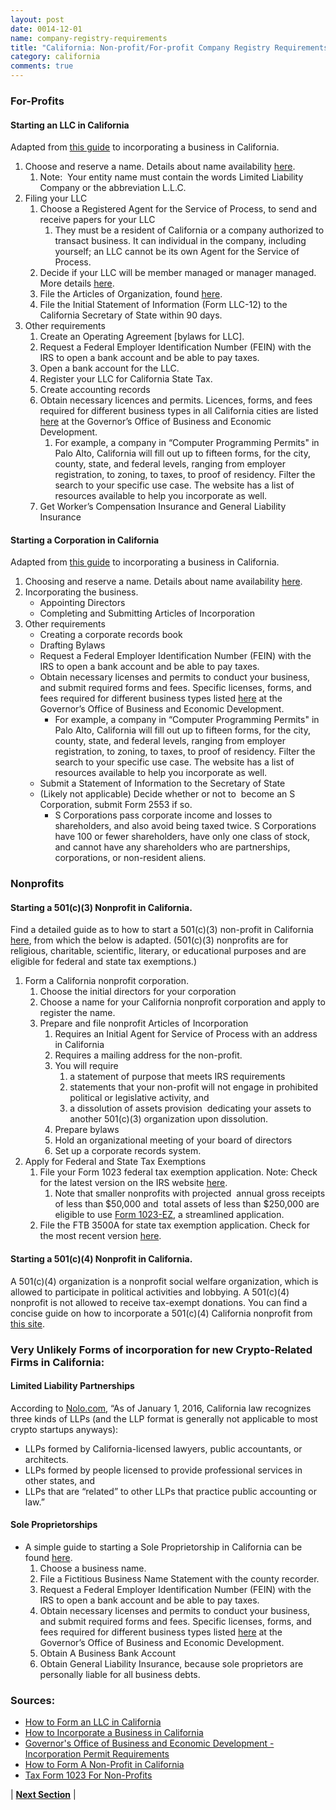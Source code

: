 ```yaml
---
layout: post
date: 0014-12-01
name: company-registry-requirements
title: "California: Non-profit/For-profit Company Registry Requirements"
category: california
comments: true
---
```


### For-Profits
#### Starting an LLC in California
Adapted from [this guide](https://howtostartanllc.com/california-llc) to incorporating a business in California.   
1. Choose and reserve a name. Details about name availability [here](http://www.sos.ca.gov/business-programs/business-entities/name-availability/). 
   1. Note:  Your entity name must contain the words Limited Liability Company or the abbreviation L.L.C. 
2. Filing your LLC 
   1. Choose a Registered Agent for the Service of Process, to send and receive papers for your LLC 
      1. They must be a resident of California or a company authorized to transact business. It can individual in the company, including yourself; an LLC cannot be its own Agent for the Service of Process. 
   2. Decide if your LLC will be member managed or manager managed. More details [here](https://howtostartanllc.com/members-vs-managers-managed-llc). 
   3. File the Articles of Organization, found [here](http://bpd.cdn.sos.ca.gov/llc/forms/llc-1.pdf).  
   4. File the Initial Statement of Information (Form LLC-12) to the California Secretary of State within 90 days. 
3. Other requirements 
   1. Create an Operating Agreement [bylaws for LLC]. 
   2. Request a Federal Employer Identification Number (FEIN) with the IRS to open a bank account and be able to pay taxes. 
   3. Open a bank account for the LLC. 
   4. Register your LLC for California State Tax. 
   5. Create accounting records 
   6. Obtain necessary licences and permits. Licences, forms, and fees required for different business types in all California cities are listed [here](http://www.calgold.ca.gov/) at the Governor’s Office of Business and Economic Development. 
      1. For example, a company in “Computer Programming Permits" in Palo Alto, California will fill out up to fifteen forms, for the city, county, state, and federal levels, ranging from employer registration, to zoning, to taxes, to proof of residency. Filter the search to your specific use case. The website has a list of resources available to help you incorporate as well. 
   7. Get Worker’s Compensation Insurance and General Liability Insurance 

#### Starting a Corporation in California
Adapted from [this guide](https://www.wikihow.com/Incorporate-a-Business-in-California) to incorporating a business in California.   
1. Choosing and reserve a name. Details about name availability [here](http://www.sos.ca.gov/business-programs/business-entities/name-availability/). 
2. Incorporating the business. 
   * Appointing Directors 
   * Completing and Submitting Articles of Incorporation 
3. Other requirements 
   * Creating a corporate records book 
   * Drafting Bylaws 
   * Request a Federal Employer Identification Number (FEIN) with the IRS to open a bank account and be able to pay taxes.  
   * Obtain necessary licenses and permits to conduct your business, and submit required forms and fees. Specific licenses, forms, and fees required for different business types listed [here](http://www.calgold.ca.gov/) at the Governor’s Office of Business and Economic Development. 
      * For example, a company in “Computer Programming Permits" in Palo Alto, California will fill out up to fifteen forms, for the city, county, state, and federal levels, ranging from employer registration, to zoning, to taxes, to proof of residency. Filter the search to your specific use case. The website has a list of resources available to help you incorporate as well. 
   * Submit a Statement of Information to the Secretary of State 
   * (Likely not applicable) Decide whether or not to  become an S Corporation, submit Form 2553 if so.  
      * S Corporations pass corporate income and losses to shareholders, and also avoid being taxed twice. S Corporations have 100 or fewer shareholders, have only one class of stock, and cannot have any shareholders who are partnerships, corporations, or non-resident aliens. 

### Nonprofits
#### Starting a 501(c)(3) Nonprofit in California.
Find a detailed guide as to how to start a 501(c)(3) non-profit in California [here](https://www.nolo.com/legal-encyclopedia/forming-nonprofit-corporation-california-36053.html), from which the below is adapted. (501(c)(3) nonprofits are for religious, charitable, scientific, literary, or educational purposes and are eligible for federal and state tax exemptions.) 
1. Form a California nonprofit corporation. 
   1. Choose the initial directors for your corporation 
   2. Choose a name for your California nonprofit corporation and apply to register the name. 
   3. Prepare and file nonprofit Articles of Incorporation 
      1. Requires an Initial Agent for Service of Process with an address in California 
      2. Requires a mailing address for the non-profit. 
      3. You will require 
         1. a statement of purpose that meets IRS requirements 
          2. statements that your non-profit will not engage in prohibited political or legislative activity, and 
            3. a dissolution of assets provision  dedicating your assets to another 501(c)(3) organization upon dissolution. 
      4. Prepare bylaws 
      5. Hold an organizational meeting of your board of directors 
      6. Set up a corporate records system. 
2. Apply for Federal and State Tax Exemptions 
   1. File your Form 1023 federal tax exemption application. Note: Check for the latest version on the IRS website [here](https://www.irs.gov/forms-pubs/about-form-1023). 
      1. Note that smaller nonprofits with projected  annual gross receipts of less than $50,000 and  total assets of less than $250,000 are eligible to use [Form 1023-EZ](https://www.irs.gov/forms-pubs/about-form-1023ez), a streamlined application. 
   2. File the FTB 3500A for state tax exemption application. Check for the most recent version [here](https://www.ftb.ca.gov/). 

#### Starting a 501(c)(4) Nonprofit in California.
A 501(c)(4) organization is a nonprofit social welfare organization, which is allowed to participate in political activities and lobbying. A 501(c)(4) nonprofit is not allowed to receive tax-exempt donations. You can find a concise guide on how to incorporate a 501(c)(4) California nonprofit from [this site](http://www.nonprofitlawblog.com/how-to-start-a-501c4-california-nonprofit-step-by-step/).

### Very Unlikely Forms of incorporation for new Crypto-Related Firms in California:
#### Limited Liability Partnerships
According to [Nolo.com](https://www.nolo.com/legal-encyclopedia/how-form-limited-liability-partnership-california.html), “As of January 1, 2016, California law recognizes three kinds of LLPs (and the LLP format is generally not applicable to most crypto startups anyways):
* LLPs formed by California-licensed lawyers, public accountants, or architects. 
* LLPs formed by people licensed to provide professional services in other states, and 
* LLPs that are “related” to other LLPs that practice public accounting or law.” 

#### Sole Proprietorships
* A simple guide to starting a Sole Proprietorship in California can be found [here](https://www.nolo.com/legal-encyclopedia/how-establish-sole-proprietorship-california.html). 
   1. Choose a business name. 
   2. File a Fictitious Business Name Statement with the county recorder. 
   3. Request a Federal Employer Identification Number (FEIN) with the IRS to open a bank account and be able to pay taxes.  
   4. Obtain necessary licenses and permits to conduct your business, and submit required forms and fees. Specific licenses, forms, and fees required for different business types listed [here](http://www.calgold.ca.gov/) at the Governor’s Office of Business and Economic Development. 
   5. Obtain A Business Bank Account 
   6. Obtain General Liability Insurance, because sole proprietors are personally liable for all business debts. 

### Sources:
* [How to Form an LLC in California](https://howtostartanllc.com/california-llc)
* [How to Incorporate a Business in California](https://www.wikihow.com/Incorporate-a-Business-in-California)
* [Governor's Office of Business and Economic Development - Incorporation Permit Requirements](http://www.calgold.ca.gov/)
* [How to Form A Non-Profit in California](https://www.nolo.com/legal-encyclopedia/forming-nonprofit-corporation-california-36053.html)
* [Tax Form 1023 For Non-Profits](https://www.irs.gov/forms-pubs/about-form-1023)


| **[Next Section]( https://neo-project.github.io/global-blockchain-compliance-hub//california/california-team-member-requirements.html)** |
